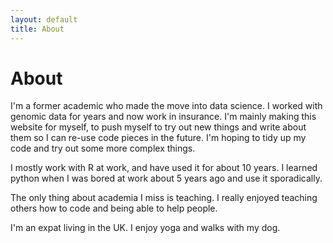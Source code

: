 ```yaml
---
layout: default
title: About
---
```


# About

I'm a former academic who made the move into data science. I worked with genomic data for years and now work in insurance. I'm mainly making this website for myself, to push myself to try out new things and write about them so I can re-use code pieces in the future. I'm hoping to tidy up my code and try out some more complex things. 

I mostly work with R at work, and have used it for about 10 years. I learned python when I was bored at work about 5 years ago and use it sporadically. 

The only thing about academia I miss is teaching. I really enjoyed teaching others how to code and being able to help people. 

I'm an expat living in the UK. I enjoy yoga and walks with my dog. 

